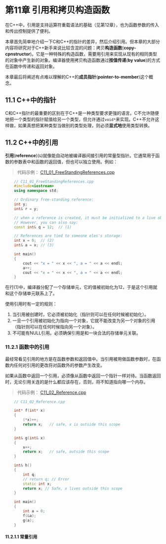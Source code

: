# 第11章 引用和拷贝构造函数

在C++中，引用是支持运算符重载语法的基础（见第12章），也为函数参数的传入和传出控制提供了便利。

本章首先简单地介绍一下C和C++的指针的差异，然后介绍引用。但本章的大部分内容将研究对于C++新手来说比较含混的问题：拷贝**构造函数**(**copy-cpnstructor**)。它是一种特殊的构造函数，需要用引用来实现从现有的相同类型的对象中产生新的对象。编译器使用拷贝构造函数通过**按值传递**(**by value**)的方式在函数中传递和返回对象。

本章最后将阐述有点难以理解的C++的**成员指针**(**pointer-to-member**)这个概念。

## 11.1 C++中的指针

C和C++指针的最重要的区别在于C++是一种类型要求更强的语言。C不允许随便地把一个类型的指针赋值给另一个类型，但允许通过`void*`来实现。C++不允许这样做，如果真想把某种类型当做别的类型处理，则必须**显式地**使用类型转换。

## 11.2 C++中的引用

**引用**(**reference**)(`&`)就像能自动地被编译器间接引用的常量型指针。它通常用于函数的参数表中和函数的返回值，但也可以独立使用。例如：

> 代码示例：
[C11_01_FreeStandingReferences.cpp]()

```C++
    // C11_01_FreeStandingReferences.cpp
    #include<iostream>
    using namespace std;

    // Ordinary free-standing reference:
    int y;
    int& r = y;

    // when a reference is created, it must be initialized to a live object
    // However, you can also say:
    const int& q = 12;  // (1)

    // References are tied to someone eles's storage:
    int x = 0;  // (2)
    int& a = x; // (3)

    int main()
    {
        cout << "x = " << x << ", a = " << a << endl;
        a++;
        cout << "x = " << x << ", a = " << a << endl;
    }
```

在行(1)中，编译器分配了一个存储单元，它的值被初始化为12，于是这个引用就和这个存储单元联系上了。

使用引用时有一定的规则：

1) 当引用被创建时，它必须被初始化（指针则可以在任何时候被初始化）。
2) 一旦一个引用被初始化为指向一个对象，它就不能改变为另一个对象的引用（指针则可以在任何时候指向另一个对象）。
3) 不可能有NULL引用。必须确保引用是和一块合法的存储单元关联。

### 11.2.1 函数中的引用

最经常看见引用的地方是在函数参数和返回值中。当引用被用做函数参数时，在函数内任何对引用的更改将对函数外的参数产生改变。

如果从函数中返回一个引用，必须像从函数中返回一个指针一样对待。当函数返回时，无论引用关连的是什么都应该存在，否则，将不知道指向哪一个内存。

> 代码示例：
[C11_02_Reference.cpp]()

```C++
    // C11_02_Reference.cpp

    int* f(int* x)
    {
        (*x)++;
        return x;   // safe, x is outside this scope
    }

    int& g(int& x)
    {
        x++;
        return x;   // safe, outside this scope
    }

    int& h()
    {
        int q;
        // return q; // Error
        static int x;
        return x; // Safe, x lives outside this scope
    }

    int main()
    {
        int a = 0;
        f(&a);
        g(a);
    }
```

#### 11.2.1.1 常量引用


